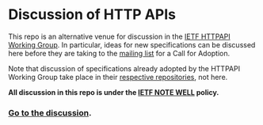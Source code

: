 # Discussion of HTTP APIs

This repo is an alternative venue for discussion in the [IETF HTTPAPI Working Group](https://datatracker.ietf.org/wg/httpapi/about/). In particular, ideas for new specifications can be discussed here before they are taking to the [mailing list](https://www.ietf.org/mailman/listinfo/httpapi) for a Call for Adoption.

Note that discussion of specifications already adopted by the HTTPAPI Working Group take place in their [respective repositories](https://github.com/ietf-wg-httpapi), not here.

**All discussion in this repo is under the [IETF NOTE WELL](https://www.ietf.org/about/note-well/) policy.**

### [Go to the discussion](https://github.com/ietf-wg-httpapi/discussion/discussions).
